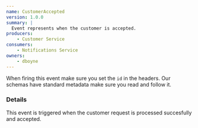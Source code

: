 ```yaml
---
name: CustomerAccepted
version: 1.0.0
summary: |
  Event represents when the customer is accepted.
producers:
    - Customer Service
consumers:
    - Notifications Service
owners:
    - dboyne
---
```


<Admonition>When firing this event make sure you set the `id` in the headers. Our schemas have standard metadata make sure you read and follow it.</Admonition>

### Details

This event is triggered when the customer request is processed succesfully and accepted.

<NodeGraph title="Consumer / Producer Diagram" />

<Schema />